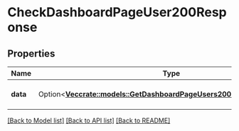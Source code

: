 # CheckDashboardPageUser200Response

## Properties

Name | Type | Description | Notes
------------ | ------------- | ------------- | -------------
**data** | Option<[**Vec<crate::models::GetDashboardPageUsers200ResponseDataInner>**](getDashboardPageUsers_200_response_data_inner.md)> | User dashboard page data | [optional]

[[Back to Model list]](../README.md#documentation-for-models) [[Back to API list]](../README.md#documentation-for-api-endpoints) [[Back to README]](../README.md)


